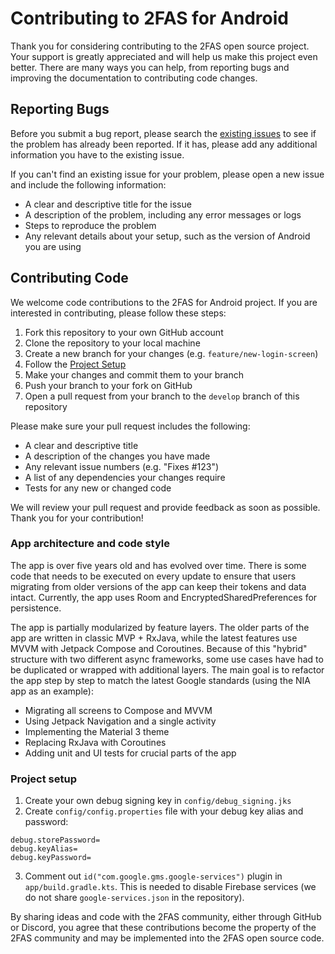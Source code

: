 # Contributing to 2FAS for Android

Thank you for considering contributing to the 2FAS open source project. Your support is greatly appreciated and will help us make this project even better. There are many ways you can help, from reporting bugs and improving the documentation to contributing code changes.

## Reporting Bugs

Before you submit a bug report, please search the [existing issues](https://github.com/twofas/2fas-android/issues) to see if the problem has already been reported. If it has, please add any additional information you have to the existing issue.

If you can't find an existing issue for your problem, please open a new issue and include the following information:

- A clear and descriptive title for the issue
- A description of the problem, including any error messages or logs
- Steps to reproduce the problem
- Any relevant details about your setup, such as the version of Android you are using

## Contributing Code

We welcome code contributions to the 2FAS for Android project. If you are interested in contributing, please follow these steps:

1. Fork this repository to your own GitHub account
2. Clone the repository to your local machine
3. Create a new branch for your changes (e.g. `feature/new-login-screen`)
4. Follow the [Project Setup](#project-setup)
5. Make your changes and commit them to your branch
6. Push your branch to your fork on GitHub
7. Open a pull request from your branch to the `develop` branch of this repository

Please make sure your pull request includes the following:

- A clear and descriptive title
- A description of the changes you have made
- Any relevant issue numbers (e.g. "Fixes #123")
- A list of any dependencies your changes require
- Tests for any new or changed code

We will review your pull request and provide feedback as soon as possible. Thank you for your contribution!

### App architecture and code style
The app is over five years old and has evolved over time. There is some code that needs to be executed on every update to ensure that users migrating from older versions of the app can keep their tokens and data intact. Currently, the app uses Room and EncryptedSharedPreferences for persistence.

The app is partially modularized by feature layers. The older parts of the app are written in classic MVP + RxJava, while the latest features use MVVM with Jetpack Compose and Coroutines. Because of this "hybrid" structure with two different async frameworks, some use cases have had to be duplicated or wrapped with additional layers. The main goal is to refactor the app step by step to match the latest Google standards (using the NIA app as an example):

- Migrating all screens to Compose and MVVM
- Using Jetpack Navigation and a single activity
- Implementing the Material 3 theme
- Replacing RxJava with Coroutines
- Adding unit and UI tests for crucial parts of the app


### Project setup
1. Create your own debug signing key in `config/debug_signing.jks`
2. Create `config/config.properties` file with your debug key alias and password:
```
debug.storePassword=
debug.keyAlias=
debug.keyPassword=
```
3. Comment out `id("com.google.gms.google-services")` plugin in `app/build.gradle.kts`. This is needed to disable Firebase services (we do not share `google-services.json` in the repository).

By sharing ideas and code with the 2FAS community, either through GitHub or Discord, you agree that these contributions become the property of the 2FAS community and may be implemented into the 2FAS open source code.
